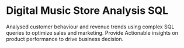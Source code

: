 # Digital Music Store Analysis SQL
Analysed customer behaviour and revenue trends using complex SQL queries to optimize sales and marketing.
Provide Actionable insights on product performance to drive business decision.
